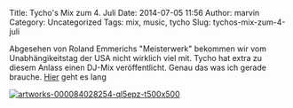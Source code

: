 Title: Tycho's Mix zum 4. Juli
Date: 2014-07-05 11:56
Author: marvin
Category: Uncategorized
Tags: mix, music, tycho
Slug: tychos-mix-zum-4-juli

Abgesehen von Roland Emmerichs "Meisterwerk" bekommen wir vom
Unabhängikeitstag der USA nicht wirklich viel mit. Tycho hat extra zu
diesem Anlass einen DJ-Mix veröffentlicht. Genau das was ich gerade
brauche. [Hier](http://soundcloud.com/tycho/palms-dj-mix) geht es lang

[![artworks-000084028254-ql5epz-t500x500]({static}/images/artworks-000084028254-ql5epz-t500x500.jpg)](http://soundcloud.com/tycho/palms-dj-mix)

